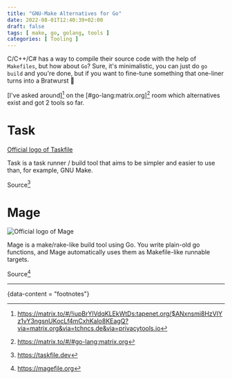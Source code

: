 ```yaml
---
title: "GNU-Make Alternatives for Go"
date: 2022-08-01T12:40:39+02:00
draft: false
tags: [ make, go, golang, tools ]
categories: [ Tooling ]
---
```


C/C++/C# has a way to compile their source code with the help of `Makefiles`,
but how about `Go`? Sure, it's minimalistic, you can just do `go build` and
you're done, but if you want to fine-tune something that one-liner turns into
a Bratwurst 🌭

[I've asked around][^2] on the [#go-lang:matrix.org][^1] room which alternatives exist
and got 2 tools so far.

# Task

[Official logo of Taskfile](https://taskfile.dev/img/logo.svg)

Task is a task runner / build tool that aims to be simpler and easier to use
than, for example, GNU Make.

Source[^3]

# Mage

![Official logo of Mage](https://magefile.org/images/gary.svg)

Mage is a make/rake-like build tool using Go. You write plain-old go functions,
and Mage automatically uses them as Makefile-like runnable targets.

Source[^4]

---
{data-content = "footnotes"}

[^1]: https://matrix.to/#/#go-lang:matrix.org
[^2]: https://matrix.to/#/!iupBrYlVdqKLEkWtDs:tapenet.org/$ANxnsmi8HzVIYz1vY3ngsnUKocLf4mCxhKalo8KEagQ?via=matrix.org&via=tchncs.de&via=privacytools.io
[^3]: https://taskfile.dev
[^4]: https://magefile.org

